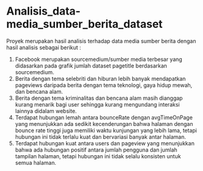 # Analisis_data-media_sumber_berita_dataset

Proyek merupakan hasil analisis terhadap data media sumber berita dengan hasil analisis sebagai berikut :

1. Facebook merupakan sourcemedium/sumber media terbesar yang didasarkan pada grafik jumlah dataset pagetitle berdasarkan sourcemedium.
2. Berita dengan tema selebriti dan hiburan lebih banyak mendapatkan pageviews daripada berita dengan tema teknologi, gaya hidup mewah, dan bencana alam.
3. Berita dengan tema kriminalitas dan bencana alam masih dianggap kurang menarik bagi user sehingga kurang mengundang interaksi lainnya didalam website.
4. Terdapat hubungan lemah antara bounceRate dengan avgTimeOnPage yang menunjukkan ada sedikit kecenderungan bahwa halaman dengan bounce rate tinggi juga memiliki waktu kunjungan yang lebih lama, tetapi hubungan ini tidak terlalu kuat dan bervariasi banyak antar halaman.
5. Terdapat hubungan kuat antara users dan pageview yang menunjukkan bahwa ada hubungan positif antara jumlah pengguna dan jumlah tampilan halaman, tetapi hubungan ini tidak selalu konsisten untuk semua halaman.
